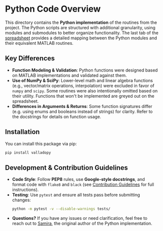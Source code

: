 # Python Code Overview

This directory contains the **Python implementation** of the routines from the project. The Python scripts are structured with additional granularity, using modules and submodules to better organize functionality. The last tab of the [spreadsheet](../../Astro%20Software.xlsx) provides a detailed mapping between the Python modules and their equivalent MATLAB routines.

## Key Differences
- **Function Modeling & Validation**: Python functions were designed based on MATLAB implementations and validated against them.
- **Use of NumPy & SciPy**: Lower-level math and linear algebra functions (e.g., vector/matrix operations, interpolation) were excluded in favor of `numpy` and `scipy`. Some routines were also intentionally omitted based on their utility. Functions that won't be implemented are greyed out on the spreadsheet.
- **Differences in Arguments & Returns**: Some function signatures differ (e.g. using enums and booleans instead of strings) for clarity. Refer to the docstrings for details on function usage.

## Installation
You can install this package via pip:
```bash
pip install valladopy
```

## Development & Contribution Guidelines
- **Code Style**: Follow **PEP8** rules, use **Google-style docstrings**, and format code with `flake8` and `black` (see [Contribution Guidelines](../../CONTRIBUTING.md) for full instructions).
- **Testing**: Use `pytest` and ensure all tests pass before submitting changes:
  ```bash
  python -m pytest -v --disable-warnings tests/
  ```
- **Questions?** If you have any issues or need clarification, feel free to reach out to [Samira](https://github.com/samotiwala), the original author of the Python implementation.

